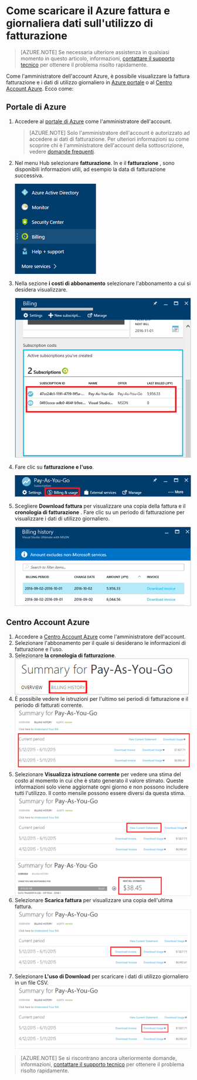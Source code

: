 <properties
    pageTitle="Come scaricare la fattura e giornaliera dati sull'utilizzo di fatturazione di Azure | Microsoft Azure"
    description="Viene descritto come scaricare il Azure fatturazione e i dati di utilizzo giornaliero"
    services=""
    documentationCenter=""
    authors="genlin"
    manager="mbaldwin"
    editor=""
    tags="billing"
    />

<tags
    ms.service="billing"
    ms.workload="na"
    ms.tgt_pltfrm="na"
    ms.devlang="na"
    ms.topic="article"
    ms.date="10/10/2016"
    ms.author="genli"/>

# <a name="how-to-download-your-azure-billing-invoice-and-daily-usage-data"></a>Come scaricare il Azure fattura e giornaliera dati sull'utilizzo di fatturazione

> [AZURE.NOTE] Se necessaria ulteriore assistenza in qualsiasi momento in questo articolo, informazioni, [contattare il supporto tecnico](https://portal.azure.com/?#blade/Microsoft_Azure_Support/HelpAndSupportBlade) per ottenere il problema risolto rapidamente.

Come l'amministratore dell'account Azure, è possibile visualizzare la fattura fatturazione e i dati di utilizzo giornaliero in [Azure portale](https://portal.azure.com) o al [Centro Account Azure](https://account.windowsazure.com/subscriptions). Ecco come:

## <a name="azure-portal"></a>Portale di Azure

1. Accedere al [portale di Azure](https://portal.azure.com) come l'amministratore dell'account.

    >[AZURE.NOTE] Solo l'amministratore dell'account è autorizzato ad accedere ai dati di fatturazione. Per ulteriori informazioni su come scoprire chi è l'amministratore dell'account della sottoscrizione, vedere [domande frequenti](billing-subscription-transfer.md#faq).

2. Nel menu Hub selezionare **fatturazione**. In e il **fatturazione** , sono disponibili informazioni utili, ad esempio la data di fatturazione successiva.

    ![pulsante fatturazione](./media/billing-download-azure-invoice-daily-usage-date/billing1.png)
3. Nella sezione **i costi di abbonamento** selezionare l'abbonamento a cui si desidera visualizzare.

    ![pulsante fatturazione](./media/billing-download-azure-invoice-daily-usage-date/billing2.png)
4. Fare clic su **fatturazione e l'uso**.

    ![fatturazione e l'uso](./media/billing-download-azure-invoice-daily-usage-date/billing3.png)

5. Scegliere **Download fattura** per visualizzare una copia della fattura e il **cronologia di fatturazione** . Fare clic su un periodo di fatturazione per visualizzare i dati di utilizzo giornaliero.

    ![dettagli di fatturazione](./media/billing-download-azure-invoice-daily-usage-date/billing4.png)

## <a name="azure-account-center"></a>Centro Account Azure

1. Accedere a [Centro Account Azure](https://account.windowsazure.com/subscriptions) come l'amministratore dell'account.
2. Selezionare l'abbonamento per il quale si desiderano le informazioni di fatturazione e l'uso.
3. Selezionare **la cronologia di fatturazione**. </br>![billinghistory](./media/billing-download-azure-invoice-daily-usage-date/Billinghisotry.png)
4. È possibile vedere le istruzioni per l'ultimo sei periodi di fatturazione e il periodo di fatturati corrente. </br>![billingsum](./media/billing-download-azure-invoice-daily-usage-date/billingSum.png)</br>
5. Selezionare **Visualizza istruzione corrente** per vedere una stima del costo al momento in cui che è stato generato il valore stimato. Queste informazioni solo viene aggiornate ogni giorno e non possono includere tutti l'utilizzo. Il conto mensile possono essere diversi da questa stima.</br>![billingsum2](./media/billing-download-azure-invoice-daily-usage-date/billingSum2.png)</br>![billingsum3](./media/billing-download-azure-invoice-daily-usage-date/billingSum3.png)</br>
6. Selezionare **Scarica fattura** per visualizzare una copia dell'ultima fattura. </br>![DLInvoice](./media/billing-download-azure-invoice-daily-usage-date/DLInvoice1.png)
7. Selezionare **L'uso di Download** per scaricare i dati di utilizzo giornaliero in un file CSV.</br>![DLusage](./media/billing-download-azure-invoice-daily-usage-date/DLusage.png)

> [AZURE.NOTE] Se si riscontrano ancora ulteriormente domande, informazioni, [contattare il supporto tecnico](https://portal.azure.com/?#blade/Microsoft_Azure_Support/HelpAndSupportBlade) per ottenere il problema risolto rapidamente.
